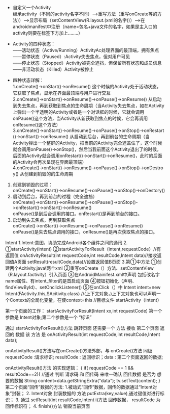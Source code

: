 - 自定义一个Activity  
继承activity（不同的activity名字不同）-->重写方法（重写onCreate等的方法)）-->显示布局（setContentView(R.layout.(xml的名字))）-->在androidmanifest中注册（name=包名+java文件的名字，如果是主入口的activity则要在标签下方加上........）   


- Activity的四种状态：   
——活动状态（Active/Running）ActivityAc处理界面的最顶端，拥有焦点  
——暂停状态（Paused）:Activity失去焦点，但对用户可见  
——停止状态（Stopped）Activity被完全遮挡，但保留所有状态和成员信息  
——非活动状态（Killed）Activity被停止  
  
- 四种状态详解：  
1.onCreate()→onStart()→onResume() 这个时候的Activity处于活动状态，它获取了焦点，显示在界面最顶端与用户进行交互  
2.onCreate()→onStart()→onResume()→onPause()→onResume() 从启动到失去焦点，再到获取到焦点的生命周期（当Activity失去焦点，如在Activity上弹出一个半透明的Activity或者是一个对话框的时候，它就会调用onPause()这个方法，当Activity从新获取到焦点的时候，它会再调用onResume()这个方法）  
3.onCreate()→onStart()→onResume()→onPause()→onStop()→onRestart()→onStart()→onResume() 从启动到后台，再到前台的生命周期（当Activity弹出一个整屏的Activity，把当前的Activity完全遮盖住了，这个时候就会调用onPause()→onStop()，然后当我前面这个Activity退出了的时候，后面的Activity就会调用onRestart()→onStart()→onResume()，此时的后面的Activity会再次呈现在界面最顶端）  
4.onCreate()→onStart()→onResume()→onPause()→onStop()→onDestroy() 从创建到销毁的的生命周期  


1. 创建到销毁的过程：   
onCreate()->onStart()->onResume()->onPause()->onStop()->onDestory()   
2. 启动到后台，再到前台的过程（完全遮挡）   
onCreate()->onStart()->onResume()->onPause()->onStop()->onRestart()->onStart()->onResume()  
onPause()是到后台调用的接口。onRestart()是再到前台的接口。   
3. 启动到失去焦点，再到获取焦点  
onCreate()->onStart()->onResume()->onPause()->onResume()   
onPause()是失去焦点调用的接口，onResume()是再次获取焦点的接口。   

Intent
1.Intent:意图，协助完成Android各个组件之间的通讯
2.
①startActivity(intent)
②startActivityForResult（intent,requestCode）//有返回值
onActivityResult(int requestCode,int resultCode,Intent data)//接收返回值A页面
setResult(resultCode,data)//设置返回值B页面
3.第①中方法
①创建两个Acitivity.java\两个xml
②重写onCreate（）方法、setContentView（R.layout.factivity）引入页面
③在AndroidMainifest.xml中声明<activity>
包括改名字name属性、有intent_filter的是首启动页面
④按钮初始化（声明、findViewById）、setOnclickListener()
⑤在onClick（）中
Intent intent=new Intent(FActivity.this,SAcitivity.class)
//(上下文对象，)上下文对象也可以声明一个Context的全局化变量，在使context=this
//目标文件
startActivity（intent）



第一个页面的工作：
startActivityForResult(Intent xx,int requestCode)
第一个参数是 Intent对象;第二个参数是一个 “标识”

通过 startActivityForResult()方法 跳转页面 还需要一个 方法 接收 第二个页面 返回的 数据
该 方法 是 onActivityResult(int requestCode,int resultCode,Intent data);

onActivityResult()方法写在onCreate()方法外部，与 onCreate()方法 同级
requestCode :请求标识; resultCode : 返回标识；data : 第二个页面返回的数据;

onActivityResult()方法 的实现逻辑：
{
if( requestCode == 1 && resultCode==2){
//通过 判断 请求码 和 回传码 来唯一确认 回传数据 是否为 想要的数据 
String content=data.getStringExtra("data");
tv.setText(content);
}
第二个页面“回传”数据的方法:
1.被动式“回传”数据，回传的数据通过“Intent对象”封装；
2. Intent对象 封装数据的 方法 putExtra(key,value),通过键值对进行标识；
3. 通过 setResult(int resultCode,Intent i)方法 回传数据， resultCode 为 回传标识符；
4. finish()方法 销毁当前页面
